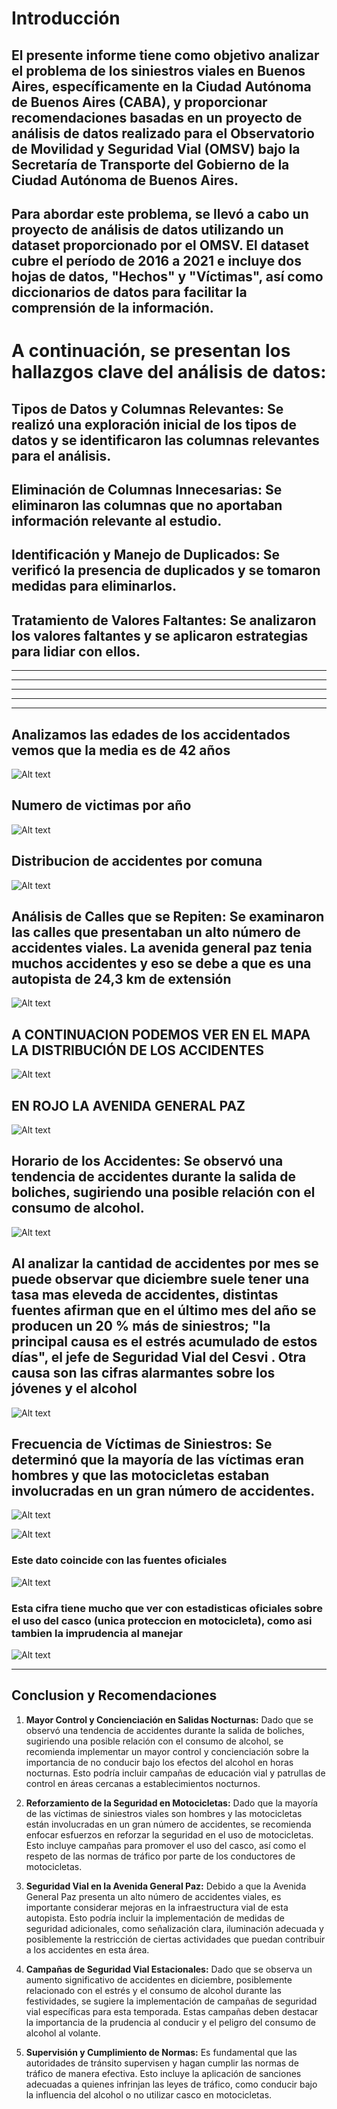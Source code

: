 # Introducción

## El presente informe tiene como objetivo analizar el problema de los siniestros viales en Buenos Aires, específicamente en la Ciudad Autónoma de Buenos Aires (CABA), y proporcionar recomendaciones basadas en un proyecto de análisis de datos realizado para el Observatorio de Movilidad y Seguridad Vial (OMSV) bajo la Secretaría de Transporte del Gobierno de la Ciudad Autónoma de Buenos Aires.

## Para abordar este problema, se llevó a cabo un proyecto de análisis de datos utilizando un dataset proporcionado por el OMSV. El dataset cubre el período de 2016 a 2021 e incluye dos hojas de datos, "Hechos" y "Víctimas", así como diccionarios de datos para facilitar la comprensión de la información.

# A continuación, se presentan los hallazgos clave del análisis de datos:

## Tipos de Datos y Columnas Relevantes: Se realizó una exploración inicial de los tipos de datos y se identificaron las columnas relevantes para el análisis.

## Eliminación de Columnas Innecesarias: Se eliminaron las columnas que no aportaban información relevante al estudio.

## Identificación y Manejo de Duplicados: Se verificó la presencia de duplicados y se tomaron medidas para eliminarlos.

##  Tratamiento de Valores Faltantes: Se analizaron los valores faltantes y se aplicaron estrategias para lidiar con ellos.

_____________________________________________________________________________________________________________________________________
_____________________________________________________________________________________________________________________________________
_____________________________________________________________________________________________________________________________________
_____________________________________________________________________________________________________________________________________
_____________________________________________________________________________________________________________________________________
## Analizamos las edades de los accidentados vemos que la media es de 42 años

![Alt text](image-15.png)

## Numero de victimas por año

![Alt text](image-16.png)

## Distribucion de accidentes por comuna

![Alt text](image-18.png)

## Análisis de Calles que se Repiten: Se examinaron las calles que presentaban un alto número de accidentes viales. La avenida general paz tenia muchos accidentes y eso se debe a que es una autopista de 24,3 km de extensión

![Alt text](image-6.png)

## A CONTINUACION PODEMOS VER EN EL MAPA LA DISTRIBUCIÓN DE LOS ACCIDENTES

![Alt text](image-12.png)

## EN ROJO LA AVENIDA GENERAL PAZ

![Alt text](image-17.png)

## Horario de los Accidentes: Se observó una tendencia de accidentes durante la salida de boliches, sugiriendo una posible relación con el consumo de alcohol.

![Alt text](image-10.png)

## Al analizar la cantidad de accidentes por mes se puede observar que diciembre suele tener una tasa mas eleveda de accidentes, distintas fuentes afirman que en el último mes del año se producen un 20 % más de siniestros; "la principal causa es el estrés acumulado de estos días", el jefe de Seguridad Vial del Cesvi . Otra causa son las cifras alarmantes sobre los jóvenes y el alcohol


![Alt text](image-11.png)


## Frecuencia de Víctimas de Siniestros: Se determinó que la mayoría de las víctimas eran hombres y que las motocicletas estaban involucradas en un gran número de accidentes.

![Alt text](image-4.png)

![Alt text](image-9.png)

### Este dato coincide con las fuentes oficiales 

![Alt text](image-8.png)

### Esta cifra tiene mucho que ver con estadisticas oficiales sobre el uso del casco (unica proteccion en motocicleta), como asi tambien la imprudencia al manejar

![Alt text](image-14.png)

__________________________________________________________________________________________________________________________________________________________________________________________________________________________________________________________________________________________________________________________________________________________________________________________________________________________________________________________________________________________________________________________________________________________________________________________________________________________________________________________________________________________________________________________________________________________________________________________________________________________________________________________________________________________________________________________________________________________________________________________________________________________________
## Conclusion y Recomendaciones

1. **Mayor Control y Concienciación en Salidas Nocturnas:**
   Dado que se observó una tendencia de accidentes durante la salida de boliches, sugiriendo una posible relación con el consumo de alcohol, se recomienda implementar un mayor control y concienciación sobre la importancia de no conducir bajo los efectos del alcohol en horas nocturnas. Esto podría incluir campañas de educación vial y patrullas de control en áreas cercanas a establecimientos nocturnos.

2. **Reforzamiento de la Seguridad en Motocicletas:**
   Dado que la mayoría de las víctimas de siniestros viales son hombres y las motocicletas están involucradas en un gran número de accidentes, se recomienda enfocar esfuerzos en reforzar la seguridad en el uso de motocicletas. Esto incluye campañas para promover el uso del casco, así como el respeto de las normas de tráfico por parte de los conductores de motocicletas.

3. **Seguridad Vial en la Avenida General Paz:**
   Debido a que la Avenida General Paz presenta un alto número de accidentes viales, es importante considerar mejoras en la infraestructura vial de esta autopista. Esto podría incluir la implementación de medidas de seguridad adicionales, como señalización clara, iluminación adecuada y posiblemente la restricción de ciertas actividades que puedan contribuir a los accidentes en esta área.

4. **Campañas de Seguridad Vial Estacionales:**
   Dado que se observa un aumento significativo de accidentes en diciembre, posiblemente relacionado con el estrés y el consumo de alcohol durante las festividades, se sugiere la implementación de campañas de seguridad vial específicas para esta temporada. Estas campañas deben destacar la importancia de la prudencia al conducir y el peligro del consumo de alcohol al volante.

5. **Supervisión y Cumplimiento de Normas:**
   Es fundamental que las autoridades de tránsito supervisen y hagan cumplir las normas de tráfico de manera efectiva. Esto incluye la aplicación de sanciones adecuadas a quienes infrinjan las leyes de tráfico, como conducir bajo la influencia del alcohol o no utilizar casco en motocicletas.